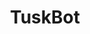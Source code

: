 ---
title: "TuskBot"
excerpt: "A wheeled robot that can climb any given stairs"
collection: projects
permalink: /projects/tuskbot
breadcrumb: true
share: true
classes: wide
read_time: false
header:
  teaser: /assets/images/tuskbot.jpg
redirect_to:
  - /experiences/naverlabs#tuskbot-a-universal-stair-climbing-wheeled-robot-for-indoor-service-robots
---